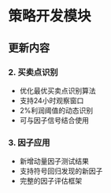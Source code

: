 # 策略开发模块

## 更新内容
### 2. 买卖点识别
- 优化最优买卖点识别算法
- 支持24小时观察窗口
- 2%利润阈值的动态识别
- 可与因子信号结合使用

### 3. 因子应用
- 新增动量因子测试结果
- 支持符号回归发现的新因子
- 完整的因子评估框架